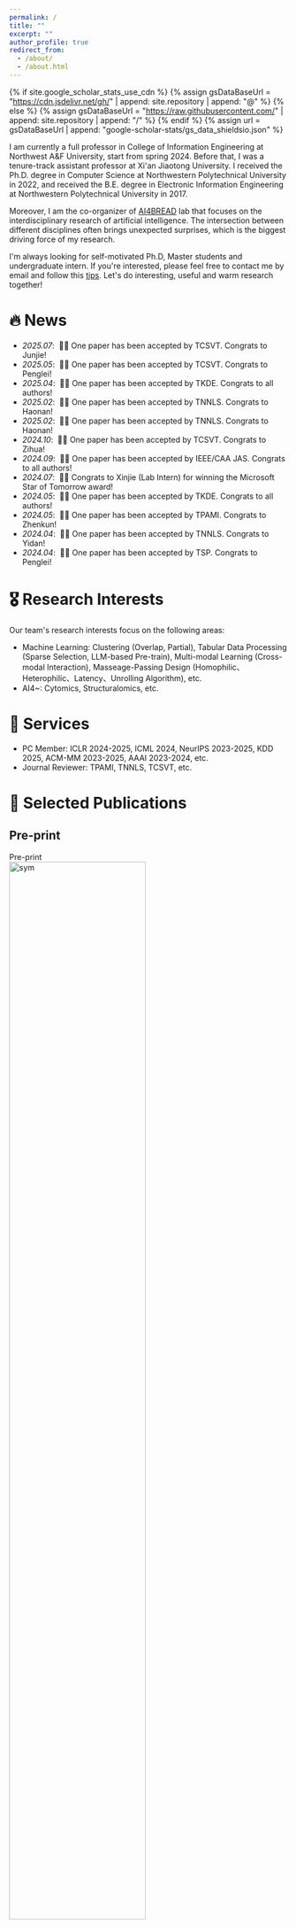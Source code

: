 ```yaml
---
permalink: /
title: ""
excerpt: ""
author_profile: true
redirect_from: 
  - /about/
  - /about.html
--- 
```


{% if site.google_scholar_stats_use_cdn %}
{% assign gsDataBaseUrl = "https://cdn.jsdelivr.net/gh/" | append: site.repository | append: "@" %}
{% else %}
{% assign gsDataBaseUrl = "https://raw.githubusercontent.com/" | append: site.repository | append: "/" %}
{% endif %}
{% assign url = gsDataBaseUrl | append: "google-scholar-stats/gs_data_shieldsio.json" %}

<span class='anchor' id='about-me'></span>
 
I am currently a full professor in College of Information Engineering at Northwest A&F University, start from spring 2024. Before that, I was a tenure-track assistant professor at Xi'an Jiaotong University. I received the Ph.D. degree in Computer Science at Northwestern Polytechnical University in 2022, and received the B.E. degree in Electronic Information Engineering at Northwestern Polytechnical University in 2017.

Moreover, I am the co-organizer of [AI4BREAD](http://www.ai4bread.com/)  lab that focuses on the interdisciplinary research of artificial intelligence. The intersection between different disciplines often brings unexpected surprises, which is the biggest driving force of my research. 

I'm always looking for self-motivated Ph.D, Master students and undergraduate intern. If you're interested, please feel free to contact me by email and follow this [tips](https://github.com/danyangwucs/Homepage_Attachment/blob/main/Application_Requirements.md). Let's do interesting, useful and warm research together!

# 🔥 News
- *2025.07*: &nbsp;🎉🎉 One paper has been accepted by TCSVT. Congrats to Junjie!
- *2025.05*: &nbsp;🎉🎉 One paper has been accepted by TCSVT. Congrats to Penglei!
- *2025.04*: &nbsp;🎉🎉 One paper has been accepted by TKDE. Congrats to all authors!
- *2025.02*: &nbsp;🎉🎉 One paper has been accepted by TNNLS. Congrats to Haonan!
- *2025.02*: &nbsp;🎉🎉 One paper has been accepted by TNNLS. Congrats to Haonan!
- *2024.10*: &nbsp;🎉🎉 One paper has been accepted by TCSVT. Congrats to Zihua!
- *2024.09*: &nbsp;🎉🎉 One paper has been accepted by IEEE/CAA JAS. Congrats to all authors!
- *2024.07*: &nbsp;🎉🎉 Congrats to Xinjie (Lab Intern) for winning the Microsoft Star of Tomorrow award!
- *2024.05*: &nbsp;🎉🎉 One paper has been accepted by TKDE. Congrats to all authors!
- *2024.05*: &nbsp;🎉🎉 One paper has been accepted by TPAMI. Congrats to Zhenkun!
- *2024.04*: &nbsp;🎉🎉 One paper has been accepted by TNNLS. Congrats to Yidan!
- *2024.04*: &nbsp;🎉🎉 One paper has been accepted by TSP. Congrats to Penglei!
  
# 🎖 Research Interests 
Our team's research interests focus on the following areas:

- Machine Learning: Clustering (Overlap, Partial), Tabular Data Processing (Sparse Selection, LLM-based Pre-train), Multi-modal Learning (Cross-modal Interaction), Masseage-Passing Design (Homophilic、Heterophilic、Latency、Unrolling Algorithm), etc.
- AI4~: Cytomics, Structuralomics, etc.
  
# 📖 Services
- PC Member: ICLR 2024-2025, ICML 2024, NeurIPS 2023-2025, KDD 2025, ACM-MM 2023-2025, AAAI 2023-2024, etc.
- Journal Reviewer: TPAMI, TNNLS, TCSVT, etc.

# 📝 Selected Publications 

## Pre-print 

<div class='paper-box'><div class='paper-box-image'><div><div class="badge">Pre-print </div><img src='images/Pre-S3RL.png' alt="sym" width="70%"></div></div>
<div class='paper-box-text' markdown="1">

Separable Spatial Single-cell Transcriptome Representation Learning via Graph Transformer and Hyperspherical Prototype Clustering

Laiyi Fu, Penglei Wang, Gaoyuan Xu, Jitao Lu, Hequan Sun, Danyang Wu$^*$

[\[Paper\]](https://www.biorxiv.org/content/10.1101/2025.05.01.651634v1.abstract) 
</div>
</div>

<div class='paper-box'><div class='paper-box-image'><div><div class="badge">Pre-print </div><img src='images/Pre_N2PL.png' alt="sym" width="70%"></div></div>
<div class='paper-box-text' markdown="1">

NP$^2$L: Negative Pseudo Partial Labels Extraction for Graph Neural Networks

Xinjie Shen, Danyang Wu$^*$, Feiping Nie, Rong Wang, Xuelong Li

[\[Paper\]](https://arxiv.org/abs/2310.01098) 
</div>
</div>


## Journal
<div class='paper-box'><div class='paper-box-image'><div><div class="badge">TKDE 2025 </div><img src='images/CIRSEL.png' alt="sym" width="70%"></div></div>
<div class='paper-box-text' markdown="1">

Comprehensive Information Extraction with Separable Representation Learning for Multi-View Clustering

Penglei Wang, Danyang Wu$^*$, Jin Xu, Feiping Nie

IEEE Transactions on Circuits and Systems for Video Technology, 2025
 
[\[Paper\]](https://ieeexplore.ieee.org/abstract/document/11007654) [\[Code\]](https://github.com/MoetaYuko/HPNC)

</div>
</div>



<div class='paper-box'><div class='paper-box-image'><div><div class="badge">TKDE 2025 </div><img src='images/MGC-T2E.png' alt="sym" width="70%"></div></div>
<div class='paper-box-text' markdown="1">

Triangle Topology Enhancement for Multi-View Graph Clustering

Danyang Wu$^1$, Penglei Wang$^1$, Jitao Lu, Zhanxuan Hu, Hongming Zhang, Feiping Nie

IEEE Transactions on Knowledge and Data Engineering, 2025

[\[Paper\]](https://ieeexplore.ieee.org/abstract/document/10981967) [\[Code\]](https://github.com/MoetaYuko/HPNC)

</div>
</div>

<div class='paper-box'><div class='paper-box-image'><div><div class="badge">IEEE/CAA JAS 2025 </div><img src='images/ParaSeeds.png' alt="sym" width="70%"></div></div>
<div class='paper-box-text' markdown="1">

Parallel Seeds: From Foundation Models to Foundation Intelligence for Agricultural Sustainability

Laiyi Fu, Shunkang Ling, Danyang Wu, Mengzhen Kang, Feiyue Wang, Hequan Sun

IEEE/CAA Journal of Automatica Sinica, 2025

[\[Paper\]](https://ieeexplore.ieee.org/abstract/document/10909140) [\[Code\]](https://github.com/MoetaYuko/HPNC)

</div>
</div>



<div class='paper-box'><div class='paper-box-image'><div><div class="badge">TPAMI 2024 </div><img src='images/TPAMI_EBMGC.png' alt="sym" width="70%"></div></div>
<div class='paper-box-text' markdown="1">

EBMGC-GNF: Efficient Balanced Multi-view Graph Clustering via Good Neighbor Fusion

Danyang Wu$^1$, Zhenkun Yang$^1$, Jitao Lu, Jin Xu, Xiangmin Xu, Feiping Nie

IEEE Transactions on Pattern Analysis and Machine Intelligence, 2024

[\[Paper\]](https://openreview.net/forum?id=z3ZlnaOM0d) [\[Code\]](https://github.com/MoetaYuko/HPNC)

</div>
</div>

<div class='paper-box'><div class='paper-box-image'><div><div class="badge">TNNLS 2024 </div><img src='images/TNNLS_CAGM.png' alt="sym" width="70%"></div></div>
<div class='paper-box-text' markdown="1">

Cross-view Approximation on Grassmann Manifold for Multi-view Clustering

Yidan Ma, Xinjie Shen, Danyang Wu$^*$, Jianfu Cao, Feiping Nie

IEEE Transactions on Neural Networks and Learning Systems, 2024

[\[Paper\]](https://openreview.net/forum?id=z3ZlnaOM0d) [\[Code\]](https://github.com/MoetaYuko/HPNC)

</div>
</div>

<div class='paper-box'><div class='paper-box-image'><div><div class="badge">TSP 2024 </div><img src='images/TSP_ALML.png' alt="sym" width="70%"></div></div>
<div class='paper-box-text' markdown="1">

Adaptive Local Modularity Learning for Efficient Multilayer Graph Clustering

Danyang Wu, Penglei Wang, Junjie Liang, Jitao Lu, Jin Xu, Rong Wang, Feiping Nie

IEEE Transactions on Signal Processing, 2024  

[\[Paper\]](https://openreview.net/forum?id=z3ZlnaOM0d) [\[Code\]](https://github.com/MoetaYuko/HPNC)

</div>
</div>

<div class='paper-box'><div class='paper-box-image'><div><div class="badge">TMLR 2024 </div><img src='images/TMLR_HPNC.png' alt="sym" width="70%"></div></div>
<div class='paper-box-text' markdown="1">

Hyperspherical Prototype Node Clustering

Jitao Lu, Danyang Wu, Feiping Nie, Rong Wang, Xuelong Li

Transactions on Machine Learning Research, 2024  

[\[Paper\]](https://openreview.net/forum?id=z3ZlnaOM0d) [\[Code\]](https://github.com/MoetaYuko/HPNC)

</div>
</div>

<div class='paper-box'><div class='paper-box-image'><div><div class="badge">TKDE 2023 </div><img src='images/TKDE_SGL.png' alt="sym" width="70%"></div></div>
<div class='paper-box-text' markdown="1">

Effective Clustering via Structured Graph Learning

Danyang Wu, Feiping Nie, Jitao Lu, Rong Wang, Xuelong Li

IEEE Transactions on Knowledge and Data Engineering, 2023

[\[Paper\]](https://ieeexplore.ieee.org/abstract/document/9950731) [\[Code\]](https://danyangwucs.github.io/)

</div>
</div>

<div class='paper-box'><div class='paper-box-image'><div><div class="badge">TNNLS 2022 </div><img src='images/TNNLS_BPSA.png' alt="sym" width="70%"></div></div>
<div class='paper-box-text' markdown="1">

Bidirectional Probabilistic Subspaces Approximation for Multiview Clustering

Danyang Wu, Xia Dong, Jianfu Cao, Rong Wang, Feiping Nie, Xuelong Li

IEEE Transactions on Neural Networks and Learning Systems, 2022

[\[Paper\]](https://ieeexplore.ieee.org/abstract/document/10154258/) [\[Code\]](https://github.com/danyangzz/TNNLS2022-BPSA)

</div>
</div>


<div class='paper-box'><div class='paper-box-image'><div><div class="badge">TNNLS 2022 </div><img src='images/TNNLS_PFCEL.png' alt="sym" width="70%"></div></div>
<div class='paper-box-text' markdown="1">

Parameter-free Consensus Embedding Learning for Multiview Graph-based Clustering

Danyang Wu, Feiping Nie, Xia Dong, Rong Wang, Xuelong Li

IEEE Transactions on Neural Networks and Learning Systems, 2022

[\[Paper\]](https://ieeexplore.ieee.org/abstract/document/9950731) [\[Code\]](https://danyangwucs.github.io/)

</div>
</div>

<div class='paper-box'><div class='paper-box-image'><div><div class="badge">TAI 2022 </div><img src='images/TAI-Expcut.png' alt="sym" width="70%"></div></div>
<div class='paper-box-text' markdown="1">

Balanced Graph Cut With Exponential Inter-Cluster Compactness

Danyang Wu, Feiping Nie, Jitao Lu, Rong Wang, Xuelong Li

IEEE Transactions on Artificial Intelligence, 2022

[\[Paper\]](https://ieeexplore.ieee.org/abstract/document/9950731) [\[Code\]](https://github.com/danyangzz/TAI2021-Exp-Cut)

</div>
</div>


<div class='paper-box'><div class='paper-box-image'><div><div class="badge">TPAMI 2022 </div><img src='images/TPAMI_RW.png' alt="sym" width="70%"></div></div>
<div class='paper-box-text' markdown="1">

Truncated Robust Principle Component Analysis with a General Optimization Framework

Feiping Nie, Danyang Wu, Rong Wang, Xuelong Li

IEEE Transactions on Pattern Analysis and Machine Intelligence, 2022

[\[Paper\]](https://ieeexplore.ieee.org/abstract/document/9950731) [\[Code\]](https://github.com/danyangzz/TPAMI2020-TRPCA)

</div>
</div>


## Conference

<div class='paper-box'><div class='paper-box-image'><div><div class="badge">WWW 2024 </div><img src='images/WWW_SMGCN.png' alt="sym" width="70%"></div></div>
<div class='paper-box-text' markdown="1">

Simple Multigraph Convolution Networks

Danyang Wu, Xinjie Shen, Jitao Lu, Jin Xu, Feiping Nie

WWW, 2024

[\[Paper\]](https://dl.acm.org/doi/abs/10.1145/3581783.3612190) [\[Code\]](https://danyangwucs.github.io/)

</div>
</div>

<div class='paper-box'><div class='paper-box-image'><div><div class="badge">ACM MM 2023 </div><img src='images/ACMMM-GLSEF.png' alt="sym" width="70%"></div></div>
<div class='paper-box-text' markdown="1">

Multi-view Graph Clustering via Efficient Global-Local Spectral Embedding Fusion

Penglei Wang$^1$, Danyang Wu$^1$, Rong Wang, Feiping Nie

ACM MM, 2023

[\[Paper\]](https://dl.acm.org/doi/abs/10.1145/3581783.3612190) [\[Code\]](https://danyangwucs.github.io/)

</div>
</div>

<div class='paper-box'><div class='paper-box-image'><div><div class="badge">IJCAI 2022 </div><img src='images/IJCAI_EMGC2F.png' alt="sym" width="70%"></div></div>
<div class='paper-box-text' markdown="1">

EMGC$^2$F: Efficient Multi-view Graph Clustering with Comprehensive Fusion

Danyang Wu$^1$, Jitao Lu$^1$, Feiping Nie, Rong Wang, Yuan Yuan

IJCAI, 2022

[\[Paper\]](https://www.ijcai.org/proceedings/2022/0495.pdf) [\[Code\]](https://github.com/danyangzz/IJCAI2022-EMGC2F)

</div>
</div>

<div class='paper-box'><div class='paper-box-image'><div><div class="badge">IJCAI 2021 </div><img src='images/IJCAI_GSPL.png' alt="sym" width="70%"></div></div>
<div class='paper-box-text' markdown="1">

GSPL: A Succinct Kernel Model for Group-Sparse Projections Learning of Multiview Data.

Danyang Wu, Jin Xu, Xia Dong, Meng Liao, Rong Wang, Feiping Nie, Xuelong Li

IJCAI, 2021

[\[Paper\]](https://www.ijcai.org/proceedings/2022/0495.pdf) [\[Code\]](https://github.com/danyangzz/IJCAI2021-GSPL)

</div>
</div>

# 📖 Gallery

<div class='paper-box'><div class='paper-box-image'><div><div class="badge">ZhuangZhuang </div><img src='images/TT3.jpg' alt="sym" width="70%"></div></div>
<div class='paper-box-text' markdown="1">

She is ZhuangZhuang (壮壮).

She is a member who has 'contributed' greatly to my research. But due to some restrictions, she cannot appear in my author list.

I would like to express my gratitude to her here.


</div>
</div>

<div class='paper-box'><div class='paper-box-image'><div><div class="badge">ZhuangZhuang </div><img src='images/TT1.jpg' alt="sym" width="70%"></div></div>
<div class='paper-box-text' markdown="1">

Sometimes she feels like she's a serious alien.

</div>
</div>
 

<div class='paper-box'><div class='paper-box-image'><div><div class="badge">ZhuangZhuang </div><img src='images/TT2.jpg' alt="sym" width="70%"></div></div>
<div class='paper-box-text' markdown="1">

Sometimes a laid-back alien.

</div>
</div>

<div class='paper-box'><div class='paper-box-image'><div><div class="badge">ZhuangZhuang </div><img src='images/TT4.png' alt="sym" width="70%"></div></div>
<div class='paper-box-text' markdown="1">

Serious viewer... 

</div>
</div>
